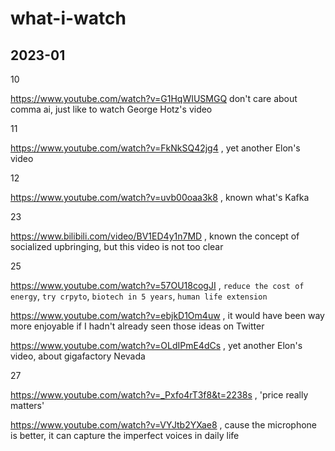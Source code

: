 # what-i-watch

## 2023-01
10

https://www.youtube.com/watch?v=G1HqWIUSMGQ don't care about comma ai, just like to watch George Hotz's video

11

https://www.youtube.com/watch?v=FkNkSQ42jg4 , yet another Elon's video

12

https://www.youtube.com/watch?v=uvb00oaa3k8 , known what's Kafka

23

https://www.bilibili.com/video/BV1ED4y1n7MD , known the concept of socialized upbringing, but this video is not too clear

25

https://www.youtube.com/watch?v=57OU18cogJI , `reduce the cost of energy`, `try crpyto`, `biotech in 5 years`, `human life extension`

https://www.youtube.com/watch?v=ebjkD1Om4uw , it would have been way more enjoyable if I hadn't already seen those ideas on Twitter

https://www.youtube.com/watch?v=OLdIPmE4dCs , yet another Elon's video, about gigafactory Nevada

27

https://www.youtube.com/watch?v=_Pxfo4rT3f8&t=2238s , 'price really matters'

https://www.youtube.com/watch?v=VYJtb2YXae8 , cause the microphone is better, it can capture the imperfect voices in daily life
